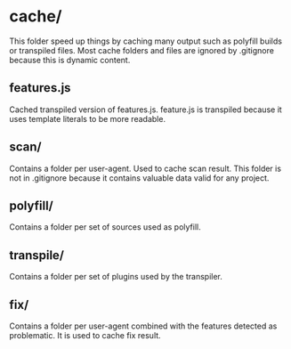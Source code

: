 # cache/

This folder speed up things by caching many output such as polyfill builds or transpiled files.
Most cache folders and files are ignored by .gitignore because this is dynamic content.

## features.js

Cached transpiled version of features.js.
feature.js is transpiled because it uses template literals to be more readable.

## scan/

Contains a folder per user-agent.
Used to cache scan result.
This folder is not in .gitignore because it contains valuable data valid for any project.

## polyfill/

Contains a folder per set of sources used as polyfill.

## transpile/

Contains a folder per set of plugins used by the transpiler.

## fix/

Contains a folder per user-agent combined with the features detected as problematic.
It is used to cache fix result.
